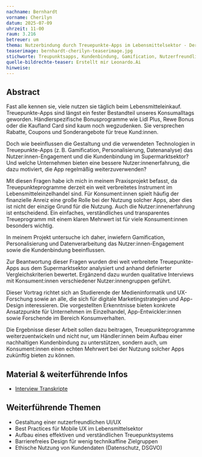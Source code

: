 ```yaml
---
nachname: Bernhardt
vorname: Cherilyn
datum: 2025-07-09
uhrzeit: 11-00
raum: 3.216 
betreuer: um
thema: Nutzerbindung durch Treuepunkte-Apps im Lebensmittelsektor - Der Einfluss von Gamification, Personalisierung und Datenverarbeitung
teaserimage: bernhardt-cherilyn-teaserimage.jpg
stichworte: Treupunktsapps, Kundenbindung, Gamification, Nutzerfreundlichkeit, Datenverarbeitung, Personalisierung, Lebensmittelsektor 
quelle-bildrechte-teaser: Erstellt mir Leonardo.Ai
hinweise:
---
```


## Abstract
Fast alle kennen sie, viele nutzen sie täglich beim Lebensmitteleinkauf. Treuepunkte-Apps sind längst ein fester Bestandteil unseres Konsumalltags geworden. Händlerspezifische Bonusprogramme wie Lidl Plus, Rewe Bonus oder die Kaufland Card sind kaum noch wegzudenken. Sie versprechen Rabatte, Coupons und Sonderangebote für treue Kund:innen.

Doch wie beeinflussen die Gestaltung und die verwendeten Technologien in Treuepunkte-Apps (z. B. Gamification, Personalisierung, Datenanalyse) das Nutzer:innen-Engagement und die Kundenbindung im Supermarktsektor? Und welche Unternehmen bieten eine bessere Nutzer:innenerfahrung, die dazu motiviert, die App regelmäßig weiterzuverwenden?

Mit diesen Fragen habe ich mich in meinem Praxisprojekt befasst, da Treuepunkteprogramme derzeit ein weit verbreitetes Instrument im Lebensmitteleinzelhandel sind. Für Konsument:innen spielt häufig der finanzielle Anreiz eine große Rolle bei der Nutzung solcher Apps, aber dies ist nicht der einzige Grund für die Nutzung. Auch die Nutzer:innenerfahrung ist entscheidend. Ein einfaches, verständliches und transparentes Treueprogramm mit einem klaren Mehrwert ist für viele Konsument:innen besonders wichtig.

In meinem Projekt untersuche ich daher, inwiefern Gamification, Personalisierung und Datenverarbeitung das Nutzer:innen-Engagement sowie die Kundenbindung beeinflussen.

Zur Beantwortung dieser Fragen wurden drei weit verbreitete Treuepunkte-Apps aus dem Supermarktsektor analysiert und anhand definierter Vergleichskriterien bewertet. Ergänzend dazu wurden qualitative Interviews mit Konsument:innen verschiedener Nutzer:innengruppen geführt.

Dieser Vortrag richtet sich an Studierende der Medieninformatik und UX-Forschung sowie an alle, die sich für digitale Marketingstrategien und App-Design interessieren. Die vorgestellten Erkenntnisse bieten konkrete Ansatzpunkte für Unternehmen im Einzelhandel, App-Entwickler:innen sowie Forschende im Bereich Konsumverhalten.

Die Ergebnisse dieser Arbeit sollen dazu beitragen, Treuepunkteprogramme weiterzuentwickeln und nicht nur, um Händler:innen beim Aufbau einer nachhaltigen Kundenbindung zu unterstützen, sondern auch, um Konsument:innen einen echten Mehrwert bei der Nutzung solcher Apps zukünftig bieten zu können.

## Material & weiterführende Infos
- [Interview Transkripte](https://th-koeln.sciebo.de/s/XPGqJYEPIply8bm)

## Weiterführende Themen
* Gestaltung einer nutzerfreundlichen UI/UX
* Best Practices für Mobile UX im Lebensmittelsektor
* Aufbau eines effektiven und verständlichen Treuepunktsystems
* Barrierefreies Design für wenig technikaffine Zielgruppen
* Ethische Nutzung von Kundendaten (Datenschutz, DSGVO)



